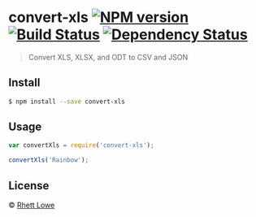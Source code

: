 # convert-xls [![NPM version][npm-image]][npm-url] [![Build Status][travis-image]][travis-url] [![Dependency Status][daviddm-image]][daviddm-url]
> Convert XLS, XLSX, and ODT to CSV and JSON


## Install

```sh
$ npm install --save convert-xls
```


## Usage

```js
var convertXls = require('convert-xls');

convertXls('Rainbow');
```

## License

 © [Rhett Lowe](https://github.oit.uci.edu/rhett)


[npm-image]: https://badge.fury.io/js/convert-xls.svg
[npm-url]: https://npmjs.org/package/convert-xls
[travis-image]: https://travis-ci.org//convert-xls.svg?branch=master
[travis-url]: https://travis-ci.org//convert-xls
[daviddm-image]: https://david-dm.org//convert-xls.svg?theme=shields.io
[daviddm-url]: https://david-dm.org//convert-xls
